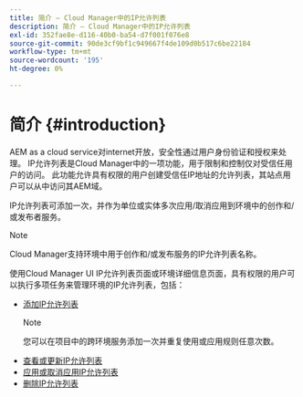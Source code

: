 ```yaml
---
title: 简介 — Cloud Manager中的IP允许列表
description: 简介 — Cloud Manager中的IP允许列表
exl-id: 352fae8e-d116-40b0-ba54-d7f001f076e8
source-git-commit: 90de3cf9bf1c949667f4de109d0b517c6be22184
workflow-type: tm+mt
source-wordcount: '195'
ht-degree: 0%

---
```


# 简介 {#introduction}

AEM as a cloud service对internet开放，安全性通过用户身份验证和授权来处理。 IP允许列表是Cloud Manager中的一项功能，用于限制和控制仅对受信任用户的访问。 此功能允许具有权限的用户创建受信任IP地址的允许列表，其站点用户可以从中访问其AEM域。

IP允许列表可添加一次，并作为单位或实体多次应用/取消应用到环境中的创作和/或发布者服务。

>[!NOTE]
>Cloud Manager支持环境中用于创作和/或发布服务的IP允许列表名称。

使用Cloud Manager UI IP允许列表页面或环境详细信息页面，具有权限的用户可以执行多项任务来管理环境的IP允许列表，包括：

* [添加IP允许列表](/help/implementing/cloud-manager/ip-allow-lists/add-ip-allow-lists.md)
   >[!NOTE]
   > 您可以在项目中的跨环境服务添加一次并重复使用或应用规则任意次数。
* [查看或更新IP允许列表](/help/implementing/cloud-manager/ip-allow-lists/view-update-ip-allow-list.md)
* [应用或取消应用IP允许列表](/help/implementing/cloud-manager/ip-allow-lists/apply-allow-list.md)
* [删除IP允许列表](/help/implementing/cloud-manager/ip-allow-lists/delete-ip-allow-list.md)

